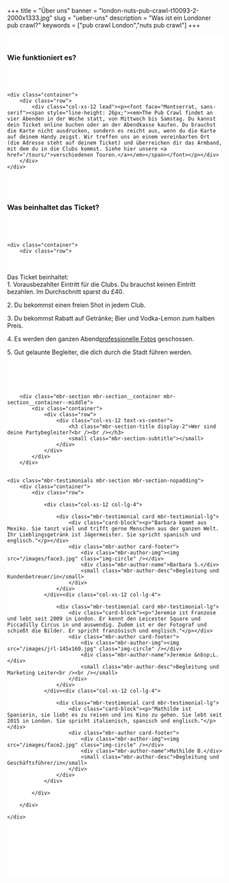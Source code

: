 ﻿+++
title = "Über uns"
banner = "london-nuts-pub-crawl-t10093-2-2000x1333.jpg"
slug = "ueber-uns"
description = "Was ist ein Londoner pub crawl?"
keywords = ["pub crawl London","nuts pub crawl"]
+++

<section class="mbr-section mbr-section__container article" id="header3-1k" style="background-color: rgb(255, 255, 255); padding-top: 20px; padding-bottom: 20px;">
    <div class="container">
        <div class="row">
            <div class="col-xs-12">
                <h3 class="mbr-section-title display-2">Wie funktioniert es?</h3>
                <small class="mbr-section-subtitle"></small>
            </div>
        </div>
    </div>
</section>
<section class="mbr-section article mbr-section__container" id="content2-1l" style="background-color: rgb(255, 255, 255); padding-top: 20px; padding-bottom: 20px;">

    <div class="container">
        <div class="row">
            <div class="col-xs-12 lead"><p><font face="Montserrat, sans-serif"><span style="line-height: 26px;"><em>The Pub Crawl findet an vier Abenden in der Woche statt, von Mittwoch bis Samstag. Du kannst dein Ticket online buchen oder an der Abendkasse kaufen. Du brauchst die Karte nicht ausdrucken, sondern es reicht aus, wenn du die Karte auf deinem Handy zeigst. Wir treffen uns an einem vereinbarten Ort (die Adresse steht auf deinem Ticket) und überreichen dir das Armband, mit dem du in die Clubs kommst. Siehe hier unsere <a href="/tours/">verschiedenen Touren.</a></em></span></font></p></div>
        </div>
    </div>

</section>

<section class="mbr-section mbr-section__container article" id="header3-1m" style="background-color: rgb(255, 255, 255); padding-top: 20px; padding-bottom: 20px;">
    <div class="container">
        <div class="row">
            <div class="col-xs-12">
                <h3 class="mbr-section-title display-2">Was beinhaltet das Ticket?</h3>
                <small class="mbr-section-subtitle"></small>
            </div>
        </div>
    </div>
</section>

<section class="mbr-section article mbr-section__container" id="content1-1n" style="background-color: rgb(255, 255, 255); padding-top: 20px; padding-bottom: 20px;">

    <div class="container">
        <div class="row">
            <div class="col-xs-12 lead"><p>Das Ticket beinhaltet: <br />1. Vorausbezahlter Eintritt für die Clubs. Du brauchst keinen Eintritt bezahlen. Im Durchschnitt sparst du £40.</p><p>2. Du bekommst einen freien Shot in jedem Club.</p><p>3. Du bekommst Rabatt auf Getränke; Bier und Vodka-Lemon zum halben Preis.</p><p>4. Es werden den ganzen Abend<a href="/photos/">professionelle Fotos</a> geschossen.</p><p>5. Gut gelaunte Begleiter, die dich durch die Stadt führen werden.</p></div>
        </div>
    </div>

</section>

<section class="mbr-section" id="testimonials1-n" style="background-color: rgb(255, 255, 255); padding-top: 40px; padding-bottom: 120px;">



        <div class="mbr-section mbr-section__container mbr-section__container--middle">
            <div class="container">
                <div class="row">
                    <div class="col-xs-12 text-xs-center">
                        <h3 class="mbr-section-title display-2">Wer sind deine Partybegleiter?<br /><br /></h3>
                        <small class="mbr-section-subtitle"></small>
                    </div>
                </div>
            </div>
        </div>


    <div class="mbr-testimonials mbr-section mbr-section-nopadding">
        <div class="container">
            <div class="row">

                <div class="col-xs-12 col-lg-4">

                    <div class="mbr-testimonial card mbr-testimonial-lg">
                        <div class="card-block"><p>"Barbara kommt aus Mexiko. Sie tanzt viel und trifft gerne Menschen aus der ganzen Welt. Ihr Lieblingsgetränk ist Jägermeister. Sie spricht spanisch und englisch."</p></div>
                        <div class="mbr-author card-footer">
                            <div class="mbr-author-img"><img src="/images/face3.jpg" class="img-circle" /></div>
                            <div class="mbr-author-name">Barbara S.</div>
                            <small class="mbr-author-desc">Begleitung und Kundenbetreuer/in</small>
                        </div>
                    </div>
                </div><div class="col-xs-12 col-lg-4">

                    <div class="mbr-testimonial card mbr-testimonial-lg">
                        <div class="card-block"><p>"Jeremie ist Franzose und lebt seit 2009 in London. Er kennt den Leicester Square und Piccadilly Circus in und auswendig. Zudem ist er der Fotograf und schießt die Bilder. Er spricht französisch und englisch."</p></div>
                        <div class="mbr-author card-footer">
                            <div class="mbr-author-img"><img src="/images/jrl-145x160.jpg" class="img-circle" /></div>
                            <div class="mbr-author-name">Jeremie &nbsp;L.</div>
                            <small class="mbr-author-desc">Begleitung und Marketing Leiter<br /><br /></small>
                        </div>
                    </div>
                </div><div class="col-xs-12 col-lg-4">

                    <div class="mbr-testimonial card mbr-testimonial-lg">
                        <div class="card-block"><p>"Mathilde ist Spanierin, sie liebt es zu reisen und ins Kino zu gehen. Sie lebt seit 2015 in London. Sie spricht italienisch, spanisch und englisch."</p></div>
                        <div class="mbr-author card-footer">
                            <div class="mbr-author-img"><img src="/images/face2.jpg" class="img-circle" /></div>
                            <div class="mbr-author-name">Mathilde B.</div>
                            <small class="mbr-author-desc">Begleitung und Geschäftsführer/in</small>
                        </div>
                    </div>
                </div>

            </div>

        </div>

    </div>

</section>
